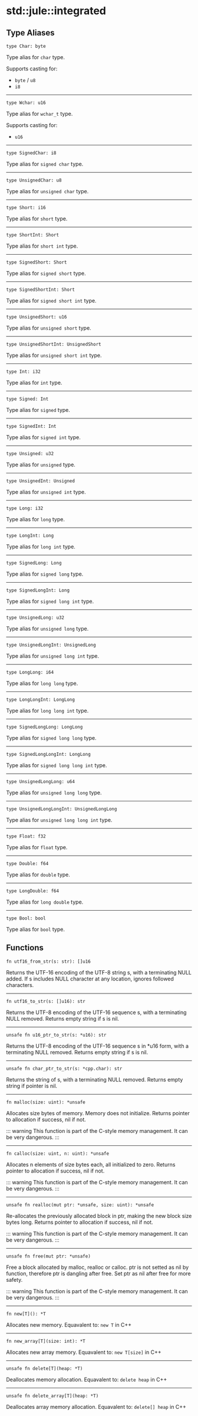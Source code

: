 # std::jule::integrated

## Type Aliases

```jule
type Char: byte
```
Type alias for `char` type.

Supports casting for:
- `byte` / `u8`
- `i8`

---

```jule
type Wchar: u16
```
Type alias for `wchar_t` type.

Supports casting for:
- `u16`

---

```jule
type SignedChar: i8
```
Type alias for `signed char` type.

---

```jule
type UnsignedChar: u8
```
Type alias for `unsigned char` type.

---

```jule
type Short: i16
```
Type alias for `short` type.

---

```jule
type ShortInt: Short
```
Type alias for `short int` type.

---

```jule
type SignedShort: Short
```
Type alias for `signed short` type.

---

```jule
type SignedShortInt: Short
```
Type alias for `signed short int` type.

---

```jule
type UnsignedShort: u16
```
Type alias for `unsigned short` type.

---

```jule
type UnsignedShortInt: UnsignedShort
```
Type alias for `unsigned short int` type.

---

```jule
type Int: i32
```
Type alias for `int` type.

---

```jule
type Signed: Int
```
Type alias for `signed` type.

---

```jule
type SignedInt: Int
```
Type alias for `signed int` type.

---

```jule
type Unsigned: u32
```
Type alias for `unsigned` type.

---

```jule
type UnsignedInt: Unsigned
```
Type alias for `unsigned int` type.

---

```jule
type Long: i32
```
Type alias for `long` type.

---

```jule
type LongInt: Long
```
Type alias for `long int` type.

---

```jule
type SignedLong: Long
```
Type alias for `signed long` type.

---

```jule
type SignedLongInt: Long
```
Type alias for `signed long int` type.

---

```jule
type UnsignedLong: u32
```
Type alias for `unsigned long` type.

---

```jule
type UnsignedLongInt: UnsignedLong
```
Type alias for `unsigned long int` type.

---

```jule
type LongLong: i64
```
Type alias for `long long` type.

---

```jule
type LongLongInt: LongLong
```
Type alias for `long long int` type.

---

```jule
type SignedLongLong: LongLong
```
Type alias for `signed long long` type.

---

```jule
type SignedLongLongInt: LongLong
```
Type alias for `signed long long int` type.

---

```jule
type UnsignedLongLong: u64
```
Type alias for `unsigned long long` type.

---

```jule
type UnsignedLongLongInt: UnsignedLongLong
```
Type alias for `unsigned long long int` type.

---

```jule
type Float: f32
```
Type alias for `float` type.

---

```jule
type Double: f64
```
Type alias for `double` type.

---

```jule
type LongDouble: f64
```
Type alias for `long double` type.

---

```jule
type Bool: bool
```
Type alias for `bool` type.

## Functions

```jule
fn utf16_from_str(s: str): []u16
```
Returns the UTF-16 encoding of the UTF-8 string s, with a terminating NULL added. If s includes NULL character at any location, ignores followed characters.

---

```jule
fn utf16_to_str(s: []u16): str
```
Returns the UTF-8 encoding of the UTF-16 sequence s, with a terminating NULL removed. Returns empty string if s is nil.

---

```jule
unsafe fn u16_ptr_to_str(s: *u16): str
```
Returns the UTF-8 encoding of the UTF-16 sequence s in *u16 form, with a terminating NULL removed. Returns empty string if s is nil.

---

```jule
unsafe fn char_ptr_to_str(s: *cpp.char): str
```
Returns the string of s, with a terminating NULL removed. Returns empty string if pointer is nil.

---

```jule
fn malloc(size: uint): *unsafe
```
Allocates size bytes of memory. Memory does not initialize. Returns pointer to allocation if success, nil if not.

::: warning
This function is part of the C-style memory management. It can be very dangerous.
:::

---

```jule
fn calloc(size: uint, n: uint): *unsafe
```
Allocates n elements of size bytes each, all initialized to zero. Returns pointer to allocation if success, nil if not.

::: warning
This function is part of the C-style memory management. It can be very dangerous.
:::

---

```jule
unsafe fn realloc(mut ptr: *unsafe, size: uint): *unsafe
```
Re-allocates the previously allocated block in ptr, making the new block size bytes long. Returns pointer to allocation if success, nil if not.

::: warning
This function is part of the C-style memory management. It can be very dangerous.
:::

---

```jule
unsafe fn free(mut ptr: *unsafe)
```
Free a block allocated by malloc, realloc or calloc. ptr is not setted as nil by function, therefore ptr is dangling after free. Set ptr as nil after free for more safety. 

::: warning
This function is part of the C-style memory management. It can be very dangerous.
:::

---

```jule
fn new[T](): *T
```
Allocates new memory.
Equavalent to: `new T` in C++

---

```jule
fn new_array[T](size: int): *T
```
Allocates new array memory.
Equavalent to: `new T[size]` in C++

---

```jule
unsafe fn delete[T](heap: *T)
```
Deallocates memory allocation.
Equavalent to: `delete heap` in C++

---

```jule
unsafe fn delete_array[T](heap: *T)
```
Deallocates array memory allocation.
Equavalent to: `delete[] heap` in C++

